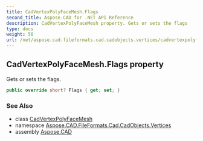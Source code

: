 ```yaml
---
title: CadVertexPolyFaceMesh.Flags
second_title: Aspose.CAD for .NET API Reference
description: CadVertexPolyFaceMesh property. Gets or sets the flags
type: docs
weight: 50
url: /net/aspose.cad.fileformats.cad.cadobjects.vertices/cadvertexpolyfacemesh/flags/
---
```

## CadVertexPolyFaceMesh.Flags property

Gets or sets the flags.

```csharp
public override short? Flags { get; set; }
```

### See Also

* class [CadVertexPolyFaceMesh](../)
* namespace [Aspose.CAD.FileFormats.Cad.CadObjects.Vertices](../../cadvertexpolyfacemesh/)
* assembly [Aspose.CAD](../../../)


